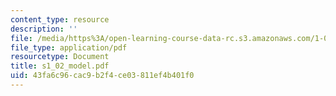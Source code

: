 ```yaml
---
content_type: resource
description: ''
file: /media/https%3A/open-learning-course-data-rc.s3.amazonaws.com/1-051-structural-engineering-design-fall-2003/43fa6c96cac9b2f4ce03811ef4b401f0_s1_02_model.pdf
file_type: application/pdf
resourcetype: Document
title: s1_02_model.pdf
uid: 43fa6c96-cac9-b2f4-ce03-811ef4b401f0
---
```

